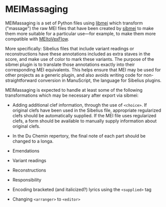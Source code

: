 MEIMassaging
============

MEIMassaging is a set of Python files using [libmei](https://github.com/DDMAL/libmei)
which transform ("massage") the raw MEI files that have been created
by [sibmei](https://github.com/DuChemin/sibmei) to make them more suitable for
a particular use—for example, to make them more compatible with
[MEItoVexFlow](https://github.com/ironchicken/MEItoVexFlow).

More specifically: Sibelius files that include variant readings or
reconstructions have these annotations included as extra staves
in the score, and make use of color to mark these variants.
The purpose of the sibmei plugin is to translate those annotations
exactly into their corresponding MEI equivalents. This helps ensure
that MEI may be used for other projects as a generic plugin, and
also avoids writing code for non-straightforward conversion
in ManuScript, the language for Sibelius plugins.

MEIMassaging is expected to handle at least some of the following
transformations which may be necessary after export via sibmei:

 * Adding additional clef information, through the use of `<choice>`.
   If original clefs have been used in the Sibelius file, appropriate
   regularized clefs should be automatically supplied. If the MEI file
   uses regularized clefs, a form should be available to manually supply
   information about original clefs.
 
 * In the Du Chemin repertory, the final note of each part should
   be changed to a longa.
 
 * Emendations
 
 * Variant readings
 
 * Reconstructions
 
 * Responsibility
 
 * Encoding bracketed (and italicized?) lyrics using the `<supplied>` tag
 
 * Changing `<arranger>` to `<editor>`
 
